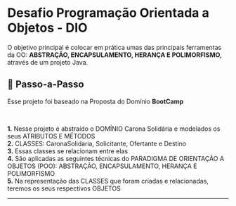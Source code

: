 <h1> Desafio Programação Orientada a Objetos - DIO </h1>

<p> O objetivo principal é colocar em prática umas das principais ferramentas da OO: <strong>ABSTRAÇÃO, ENCAPSULAMENTO, HERANÇA E POLIMORFISMO,</strong> através de um projeto Java. </p>

<h2> 👣 Passo-a-Passo</h2>

<p>Esse projeto foi baseado na Proposta do Domínio <strong>BootCamp</strong></p>
<br>
<p>
<strong>	1.</strong> Nesse projeto é abstraído o DOMÍNIO Carona Solidária e modelados os seus ATRIBUTOS E MÉTODOS <br>
<strong>	2.</strong> CLASSES: CaronaSolidaria, Solicitante, Ofertante e Destino <br>
<strong>	3.</strong> Essas classes se relacionam entre elas<br> 
<strong>	4.</strong> São aplicadas as seguintes técnicas do PARADIGMA DE ORIENTAÇÃO A OBJETOS (POO): ABSTRAÇÃO, ENCAPSULAMENTO, HERANÇA E POLIMORFISMO <br>
<strong>	5.</strong> Na representação das CLASSES que foram criadas e relacionadas, teremos os seus respectivos OBJETOS<br>
</p>

----
                                                                                                                                                                                                                                                                     
